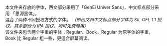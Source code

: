 本文件夹存放的字体，西文部分采用了「GenEi Univer Sans」，中文标点部分采用 「思源黑体」，  
混合了两种不同授权方式的字体。 *（即西文和中文标点部分字体为 SIL OFL 1.1 授权，其余部分为 IPA 授权，均可免费商用）*  
该文件夹包含两个字重的字体：Regular、Book。Regular 为原字体的字重，Book 比 Regular 粗一些，更适合屏幕阅读。
